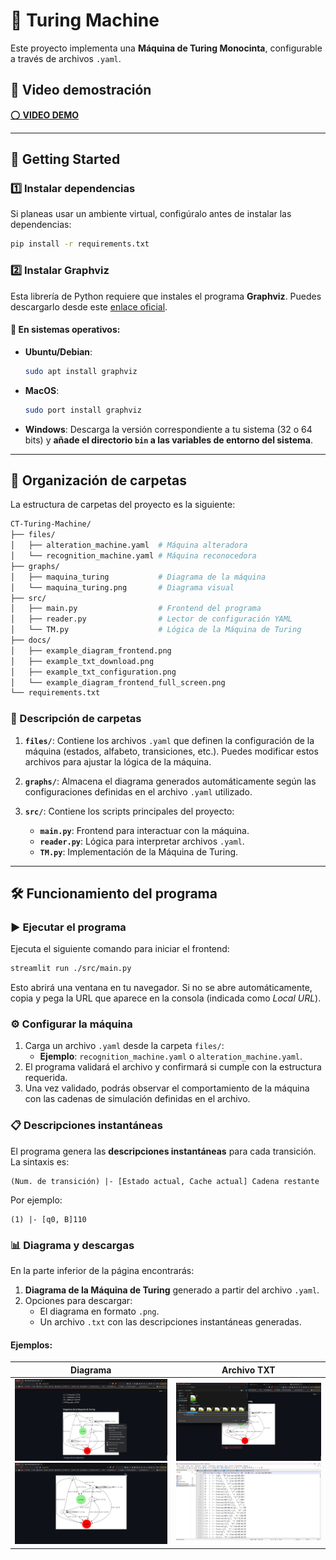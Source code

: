 # 🤖 Turing Machine

Este proyecto implementa una **Máquina de Turing Monocinta**, configurable a través de archivos `.yaml`.

## 🎥 Video demostración
[⭕ **VIDEO DEMO**](#)

---

## 🚀 Getting Started

### 1️⃣ Instalar dependencias

Si planeas usar un ambiente virtual, configúralo antes de instalar las dependencias:

```bash
pip install -r requirements.txt
```

### 2️⃣ Instalar Graphviz

Esta librería de Python requiere que instales el programa **Graphviz**. Puedes descargarlo desde este [enlace oficial](https://graphviz.org/download/).

#### 📌 En sistemas operativos:
- **Ubuntu/Debian**:
  ```bash
  sudo apt install graphviz
  ```
- **MacOS**:
  ```bash
  sudo port install graphviz
  ```
- **Windows**: 
  Descarga la versión correspondiente a tu sistema (32 o 64 bits) y **añade el directorio `bin` a las variables de entorno del sistema**.

---

## 📁 Organización de carpetas

La estructura de carpetas del proyecto es la siguiente:

```bash
CT-Turing-Machine/
├── files/
│   ├── alteration_machine.yaml  # Máquina alteradora
│   └── recognition_machine.yaml # Máquina reconocedora
├── graphs/
│   ├── maquina_turing           # Diagrama de la máquina
│   └── maquina_turing.png       # Diagrama visual
├── src/
│   ├── main.py                  # Frontend del programa
│   ├── reader.py                # Lector de configuración YAML
│   └── TM.py                    # Lógica de la Máquina de Turing
├── docs/
│   ├── example_diagram_frontend.png
│   ├── example_txt_download.png
│   ├── example_txt_configuration.png
│   └── example_diagram_frontend_full_screen.png
└── requirements.txt
```

### 📂 Descripción de carpetas

1. **`files/`**: Contiene los archivos `.yaml` que definen la configuración de la máquina (estados, alfabeto, transiciones, etc.). Puedes modificar estos archivos para ajustar la lógica de la máquina.

2. **`graphs/`**: Almacena el diagrama generados automáticamente según las configuraciones definidas en el archivo `.yaml` utilizado.

3. **`src/`**: Contiene los scripts principales del proyecto:
   - **`main.py`**: Frontend para interactuar con la máquina.
   - **`reader.py`**: Lógica para interpretar archivos `.yaml`.
   - **`TM.py`**: Implementación de la Máquina de Turing.

---

## 🛠️ Funcionamiento del programa

### ▶️ Ejecutar el programa

Ejecuta el siguiente comando para iniciar el frontend:

```bash
streamlit run ./src/main.py
```

Esto abrirá una ventana en tu navegador. Si no se abre automáticamente, copia y pega la URL que aparece en la consola (indicada como *Local URL*).

### ⚙️ Configurar la máquina

1. Carga un archivo `.yaml` desde la carpeta `files/`:
   - **Ejemplo**: `recognition_machine.yaml` o `alteration_machine.yaml`.
2. El programa validará el archivo y confirmará si cumple con la estructura requerida. 
3. Una vez validado, podrás observar el comportamiento de la máquina con las cadenas de simulación definidas en el archivo.

### 📋 Descripciones instantáneas

El programa genera las **descripciones instantáneas** para cada transición. La sintaxis es:

```plaintext
(Num. de transición) |- [Estado actual, Cache actual] Cadena restante
```

Por ejemplo:
```
(1) |- [q0, B]110
```

### 📊 Diagrama y descargas

En la parte inferior de la página encontrarás:
1. **Diagrama de la Máquina de Turing** generado a partir del archivo `.yaml`.
2. Opciones para descargar:
   - El diagrama en formato `.png`.
   - Un archivo `.txt` con las descripciones instantáneas generadas.

#### Ejemplos:

| **Diagrama** | **Archivo TXT** |
|--------------|------------------------------------------|
| ![Diagrama](./docs/example_diagram_frontend.png) ![example_diagram_frontend_full_screen](./docs/example_diagram_frontend_full_screen.png)| ![TXT](./docs/example_txt_download.png) ![YAML](./docs/example_txt_configuration.png) |

